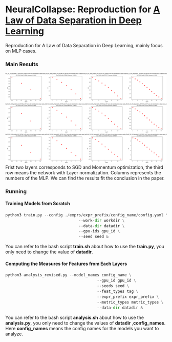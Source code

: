 # NeuralCollapse: Reproduction for [A Law of Data Separation in Deep Learning](https://arxiv.org/abs/2210.17020)

Reproduction for A Law of Data Separation in Deep Learning, mainly focus on MLP cases.

### Main Results

![Main Results](https://github.com/avalonstrel/NeuralCollapse/blob/mlp/figures/mlp/results/optims_layers_stn.png)
Frist two layers corresponds to SGD and Momentum optimization, the third row means the network with Layer normalization.
Columns represents the numbers of the MLP.
We can find the results fit the conclusion in the paper.
### Running
#### Training Models from Scratch

```python
python3 train.py --config ./exprs/expr_prefix/config_name/config.yaml \
                                --work-dir workdir \
                                --data-dir datadir \
                                --gpu-ids gpu_id \
                                --seed seed &

```

You can refer to the bash script **train.sh** about how to use the **train.py**, you only need to change the value of **datadir**.

#### Computing the Measures for Features from Each Layers

```python
python3 analysis_revised.py --model_names config_name \
                                        --gpu_id gpu_id \
                                        --seeds seed \
                                        --feat_types tag \
                                        --expr_prefix expr_prefix \
                                        --metric_types metric_types \
                                        --data-dir datadir &

```

You can refer to the bash script **analysis.sh** about how to use the **analysis.py**, you only need to change the values of **datadir** ,**config_names**.
Here **config_names** means the config names for the models you want to analyze.
